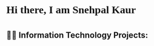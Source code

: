 <h1 style="font-family: Times New Roman;">Hi there, I am Snehpal Kaur<h1>

<h2>👨‍💻 Information Technology Projects:</h2>


